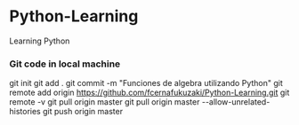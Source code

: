 # Python-Learning
Learning Python

### Git code in local machine
git init
git add .
git commit -m "Funciones de algebra utilizando Python"
git remote add origin https://github.com/fcernafukuzaki/Python-Learning.git
git remote -v
git pull origin master
git pull origin master --allow-unrelated-histories
git push origin master

